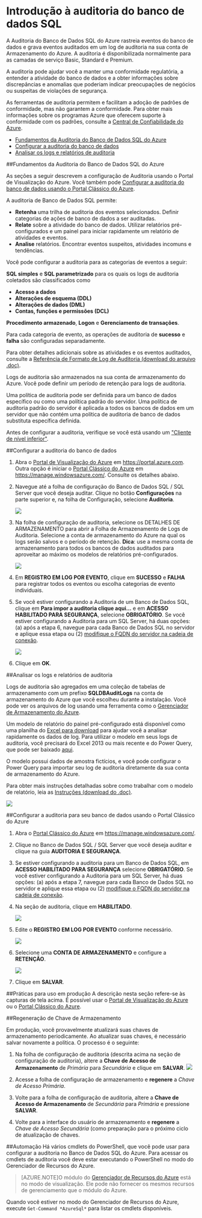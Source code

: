 <properties 
	pageTitle="Introdução à auditoria do banco de dados SQL | Azure" 
	description="Introdução à auditoria do banco de dados SQL" 
	services="sql-database" 
	documentationCenter="" 
	authors="jeffgoll" 
	manager="jeffreyg" 
	editor=""/>

<tags 
	ms.service="sql-database" 
	ms.workload="data-management" 
	ms.tgt_pltfrm="na" 
	ms.devlang="na" 
	ms.topic="article" 
	ms.date="06/01/2015" 
	ms.author="jeffreyg"/>
 
# Introdução à auditoria do banco de dados SQL 
<p> A Auditoria do Banco de Dados SQL do Azure rastreia eventos do banco de dados e grava eventos auditados em um log de auditoria na sua conta de Armazenamento do Azure. A auditoria é disponibilizada normalmente para as camadas de serviço Basic, Standard e Premium.

A auditoria pode ajudar você a manter uma conformidade regulatória, a entender a atividade do banco de dados e a obter informações sobre discrepâncias e anomalias que poderiam indicar preocupações de negócios ou suspeitas de violações de segurança.

As ferramentas de auditoria permitem e facilitam a adoção de padrões de conformidade, mas não garantem a conformidade. Para obter mais informações sobre os programas Azure que oferecem suporte à conformidade com os padrões, consulte a <a href="http://azure.microsoft.com/support/trust-center/compliance/" target="_blank">Central de Confiabilidade do Azure</a>.

+ [Fundamentos da Auditoria do Banco de Dados SQL do Azure] 
+ [Configurar a auditoria do banco de dados]
+ [Analisar os logs e relatórios de auditoria]

##<a id="subheading-1"></a>Fundamentos da Auditoria do Banco de Dados SQL do Azure

As seções a seguir descrevem a configuração de Auditoria usando o Portal de Visualização do Azure. Você também pode [Configurar a auditoria do banco de dados usando o Portal Clássico do Azure].

A auditoria de Banco de Dados SQL permite:

- **Retenha** uma trilha de auditoria dos eventos selecionados. Definir categorias de ações de banco de dados a ser auditadas.
- **Relate** sobre a atividade do banco de dados. Utilizar relatórios pré-configurados e um painel para iniciar rapidamente um relatório de atividades e eventos.
- **Analise** relatórios. Encontrar eventos suspeitos, atividades incomuns e tendências.

Você pode configurar a auditoria para as categorias de eventos a seguir:

**SQL simples** e **SQL parametrizado** para os quais os logs de auditoria coletados são classificados como

- **Acesso a dados**
- **Alterações de esquema (DDL)**
- **Alterações de dados (DML)**
- **Contas, funções e permissões (DCL)**

**Procedimento armazenado**, **Logon** e **Gerenciamento de transações**.

Para cada categoria de evento, as operações de auditoria de **sucesso** e **falha** são configuradas separadamente.

Para obter detalhes adicionais sobre as atividades e os eventos auditados, consulte a <a href="http://go.microsoft.com/fwlink/?LinkId=506733" target="_blank">Referência de Formato de Log de Auditoria (download do arquivo .doc)</a>.

Logs de auditoria são armazenados na sua conta de armazenamento do Azure. Você pode definir um período de retenção para logs de auditoria.

Uma política de auditoria pode ser definida para um banco de dados específico ou como uma política padrão do servidor. Uma política de auditoria padrão do servidor é aplicada a todos os bancos de dados em um servidor que não contém uma política de auditoria de banco de dados substituta específica definida.

Antes de configurar a auditoria, verifique se você está usando um ["Cliente de nível inferior"](sql-database-auditing-and-dynamic-data-masking-downlevel-clients.md).


##<a id="subheading-2"></a>Configurar a auditoria do banco de dados

1. Abra o <a href="https://portal.azure.com" target="_blank">Portal de Visualização do Azure</a> em https://portal.azure.com. Outra opção é iniciar o <a href= "https://manage.windowsazure.com/" target="_bank">Portal Clássico do Azure</a> em https://manage.windowsazure.com/. Consulte os detalhes abaixo.

2. Navegue até a folha de configuração do Banco de Dados SQL / SQL Server que você deseja auditar. Clique no botão **Configurações** na parte superior e, na folha de Configuração, selecione **Auditoria**.

	![][1]

3. Na folha de configuração de auditoria, selecione os DETALHES DE ARMAZENAMENTO para abrir a Folha de Armazenamento de Logs de Auditoria. Selecione a conta de armazenamento do Azure na qual os logs serão salvos e o período de retenção. **Dica**: use a mesma conta de armazenamento para todos os bancos de dados auditados para aproveitar ao máximo os modelos de relatórios pré-configurados.

	![][2]

4. Em **REGISTRO EM LOG POR EVENTO**, clique em **SUCESSO** e **FALHA** para registrar todos os eventos ou escolha categorias de evento individuais.


5. Se você estiver configurando a Auditoria de um Banco de Dados SQL, clique em **Para impor a auditoria clique aqui...** e em **ACESSO HABILITADO PARA SEGURANÇA**, selecione **OBRIGATÓRIO**. Se você estiver configurando a Auditoria para um SQL Server, há duas opções: (a) após a etapa 6, navegue para cada Banco de Dados SQL no servidor e aplique essa etapa ou (2) [modifique o FQDN do servidor na cadeia de conexão](sql-database-auditing-and-dynamic-data-masking-downlevel-clients.md).


	![][5]

6. Clique em **OK**.



##<a id="subheading-3">Analisar os logs e relatórios de auditoria</a>

Logs de auditoria são agregados em uma coleção de tabelas de armazenamento com um prefixo **SQLDBAuditLogs** na conta de armazenamento do Azure que você escolheu durante a instalação. Você pode ver os arquivos de log usando uma ferramenta como o <a href="http://azurestorageexplorer.codeplex.com/" target="_blank">Gerenciador de Armazenamento do Azure</a>.

Um modelo de relatório do painel pré-configurado está disponível como uma planilha do <a href="http://go.microsoft.com/fwlink/?LinkId=403540" target="_blank">Excel para download</a> para ajudar você a analisar rapidamente os dados de log. Para utilizar o modelo em seus logs de auditoria, você precisará do Excel 2013 ou mais recente e do Power Query, que pode ser baixado <a href="http://www.microsoft.com/download/details.aspx?id=39379">aqui</a>.

O modelo possui dados de amostra fictícios, e você pode configurar o Power Query para importar seu log de auditoria diretamente da sua conta de armazenamento do Azure.

Para obter mais instruções detalhadas sobre como trabalhar com o modelo de relatório, leia as <a href="http://go.microsoft.com/fwlink/?LinkId=506731">Instruções (download do .doc)</a>.

![][6]


##<a id="subheading-4"></a>Configurar a auditoria para seu banco de dados usando o Portal Clássico do Azure

1. Abra o <a href= "https://manage.windowsazure.com/" target="_bank">Portal Clássico do Azure</a> em https://manage.windowsazure.com/.
 
2.   Clique no Banco de Dados SQL / SQL Server que você deseja auditar e clique na guia **AUDITORIA E SEGURANÇA**.

3.   Se estiver configurando a auditoria para um Banco de Dados SQL, em **ACESSO HABILITADO PARA SEGURANÇA** selecione **OBRIGATÓRIO**. Se você estiver configurando a Auditoria para um SQL Server, há duas opções: (a) após a etapa 7, navegue para cada Banco de Dados SQL no servidor e aplique essa etapa ou (2) [modifique o FQDN do servidor na cadeia de conexão](sql-database-auditing-and-dynamic-data-masking-downlevel-clients.md).

4. Na seção de auditoria, clique em **HABILITADO**.


	![][7]

5. Edite o **REGISTRO EM LOG POR EVENTO** conforme necessário.

	![][8]

6. Selecione uma **CONTA DE ARMAZENAMENTO** e configure a **RETENÇÃO**.

	![][11]

7. Clique em **SALVAR**.




##<a id="subheading-3">Práticas para uso em produção</a>
A descrição nesta seção refere-se às capturas de tela acima. É possível usar o <a href="https://portal.azure.com" target="_blank">Portal de Visualização do Azure</a> ou o <a href= "https://manage.windowsazure.com/" target="_bank">Portal Clássico do Azure</a>.
 

##<a id="subheading-4"></a>Regeneração de Chave de Armazenamento

Em produção, você provavelmente atualizará suas chaves de armazenamento periodicamente. Ao atualizar suas chaves, é necessário salvar novamente a política. O processo é o seguinte:


1. Na folha de configuração de auditoria (descrita acima na seção de configuração de auditoria), altere a **Chave de Acesso de Armazenamento** de *Primária* para *Secundária* e clique em **SALVAR**. ![][10]
2. Acesse a folha de configuração de armazenamento e **regenere** a *Chave de Acesso Primária*.

3. Volte para a folha de configuração de auditoria, altere a **Chave de Acesso de Armazenamento** de *Secundária* para *Primária* e pressione **SALVAR**.

4. Volte para a interface do usuário de armazenamento e **regenere** a *Chave de Acesso Secundária* (como preparação para o próximo ciclo de atualização de chaves.
  
##<a id="subheading-4"></a>Automação
Há vários cmdlets do PowerShell, que você pode usar para configurar a auditoria no Banco de Dados SQL do Azure. Para acessar os cmdlets de auditoria você deve estar executando o PowerShell no modo do Gerenciador de Recursos do Azure.

> [AZURE.NOTE]O módulo do [Gerenciador de Recursos do Azure](https://msdn.microsoft.com/library/dn654592.aspx) está no modo de visualização. Ele pode não fornecer os mesmos recursos de gerenciamento que o módulo do Azure.

Quando você estiver no modo do Gerenciador de Recursos do Azure, execute `Get-Command *AzureSql*` para listar os cmdlets disponíveis.







<!--Anchors-->
[Fundamentos da Auditoria do Banco de Dados SQL do Azure]: #subheading-1
[Configurar a auditoria do banco de dados]: #subheading-2
[Analisar os logs e relatórios de auditoria]: #subheading-3
[Configurar a auditoria do banco de dados usando o Portal Clássico do Azure]: #subheading-4


<!--Image references-->
[1]: ./media/sql-database-auditing-get-started/sql-database-get-started-auditingpreview.png
[2]: ./media/sql-database-auditing-get-started/sql-database-get-started-storageaccount.png
[3]: ./media/sql-database-auditing-get-started/sql-database-auditing-eventtype.png
[5]: ./media/sql-database-auditing-get-started/sql-database-get-started-connectionstring.png
[6]: ./media/sql-database-auditing-get-started/sql-database-auditing-dashboard.png
[7]: ./media/sql-database-auditing-get-started/sql-database-auditing-classic-portal-enable.png
[8]: ./media/sql-database-auditing-get-started/sql-database-auditing-classic-portal-configure.png
[9]: ./media/sql-database-auditing-get-started/sql-database-auditing-security-enabled-access.png
[10]: ./media/sql-database-auditing-get-started/sql-database-auditing-storage-account.png
[11]: ./media/sql-database-auditing-get-started/sql-database-auditing-classic-portal-configure-storage.png






<!--Link references-->
[Link 1 to another azure.microsoft.com documentation topic]: ../virtual-machines-windows-tutorial.md
[Link 2 to another azure.microsoft.com documentation topic]: ../web-sites-custom-domain-name.md
[Link 3 to another azure.microsoft.com documentation topic]: ../storage-whatis-account.md

 

<!---HONumber=August15_HO6-->